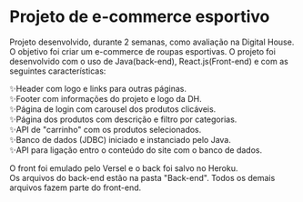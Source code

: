 # Projeto de e-commerce esportivo

Projeto desenvolvido, durante 2 semanas, como avaliação na Digital House. O objetivo foi criar um e-commerce de roupas esportivas. O projeto foi desenvolvido com o uso de Java(back-end), React.js(Front-end) e com as seguintes características:

✨Header com logo e links para outras páginas. <br>
✨Footer com informações do projeto e logo da DH. <br>
✨Página de login com carousel dos produtos clicáveis. <br>
✨Página dos produtos com descrição e filtro por categorias. <br>
✨API de "carrinho" com os produtos selecionados. <br>
✨Banco de dados (JDBC) iniciado e instanciado pelo Java. <br>
✨API para ligação entro o conteúdo do site com o banco de dados. <br>

O front foi emulado pelo Versel e o back foi salvo no Heroku. <br>
Os arquivos do back-end estão na pasta "Back-end". Todos os demais arquivos fazem parte do front-end.
